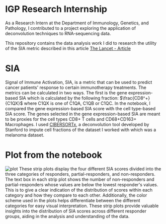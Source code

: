 # IGP Research Internship
As a Research Intern at the Department of Immunology, Genetics, and Pathology, I contributed to a project exploring the application of deconvolution techniques to RNA-sequencing data.

This repository contains the data analysis work I did to research the utility of the SIA metric described in this article [The Lancet - Article](https://www.thelancet.com/journals/ebiom/article/PIIS2352-3964(23)00017-8/fulltext#:~:text=By%20combining%20the%20prognostic%20information,%2Dof%2Dart%20immune%20score.)

# SIA 
Signal of Immune Activation, SIA, is a metric that can be used to predict cancer patients' response to certain immunotherapy treatments. The metrics can be calculated in two ways. The first is the gene expression-based SIA which is calculated by the following fraction:
$\frac{CD8^+}{C1QX}$
where C1QX is one of C1QA, C1QB or C1QC. In the notebook, I compared the gene expression-based SIA score with the cell type-based SIA score. The genes selected in the gene expression-based SIA are meant to be proxies for the cell types CD8+ T cells and CD68+CD163+ Macrophages. I used [CIBERSORTx](https://cibersortx.stanford.edu/), a deconvolution tool developed by Stanford to impute cell fractions of the dataset I worked with which was a melanoma dataset. 

# Plot from the notebook
![plot](https://i.postimg.cc/V67DGZn6/fig-5-plot.png)
These strip plots display the four different SIA scores divided into the three categories of responders, partial-responders, and non-responders. The text box in each strip plot shows the number of non-responders and partial-responders whose values are below the lowest responder's values. This is to give a clear indication of the distribution of scores within each category and how they compare to each other. Additionally, the color scheme used in the plots helps differentiate between the different categories for easy visual interpretation. These strip plots provide valuable insights into the distribution of SIA scores across different responder groups, aiding in the analysis and understanding of the data.
